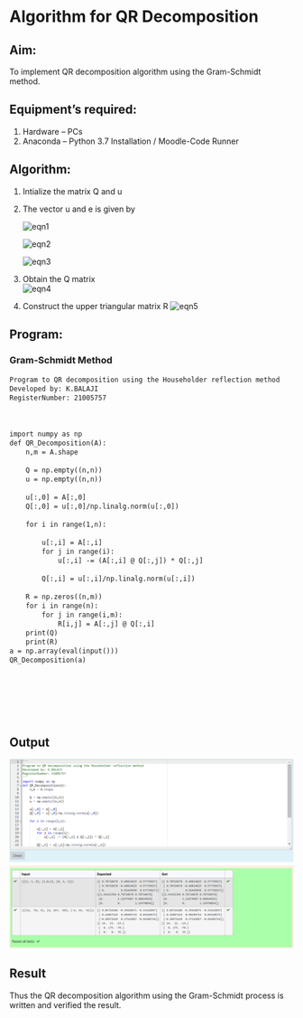 # Algorithm for QR Decomposition
## Aim:
To implement QR decomposition algorithm using the Gram-Schmidt method.
## Equipment’s required:
1.	Hardware – PCs
2.	Anaconda – Python 3.7 Installation / Moodle-Code Runner
## Algorithm:
1.	Intialize the matrix Q and u
2.	The vector u and e is given by

    ![eqn1](./ex4.jpg)

    ![eqn2](./ex6.jpg)

    ![eqn3](./ex3.jpg)

3.	Obtain the Q matrix   
    ![eqn4](./ex1.jpg)
4.	Construct the upper triangular matrix R
    ![eqn5](./ex2.jpg)



## Program:
### Gram-Schmidt Method
```
Program to QR decomposition using the Householder reflection method
Developed by: K.BALAJI
RegisterNumber: 21005757



import numpy as np
def QR_Decomposition(A):
    n,m = A.shape
    
    Q = np.empty((n,n))
    u = np.empty((n,n))
    
    u[:,0] = A[:,0]
    Q[:,0] = u[:,0]/np.linalg.norm(u[:,0])
    
    for i in range(1,n):
        
        u[:,i] = A[:,i]
        for j in range(i):
            u[:,i] -= (A[:,i] @ Q[:,j]) * Q[:,j]
            
        Q[:,i] = u[:,i]/np.linalg.norm(u[:,i])
        
    R = np.zeros((n,m))
    for i in range(n):
        for j in range(i,m):
            R[i,j] = A[:,j] @ Q[:,i]
    print(Q)
    print(R)
a = np.array(eval(input()))
QR_Decomposition(a) 







```

## Output

![output](/11.png)



## Result
Thus the QR decomposition algorithm using the Gram-Schmidt process is written and verified the result.
